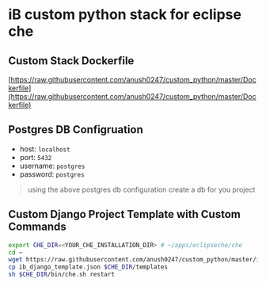 
# iB custom python stack for eclipse che

## Custom Stack Dockerfile

[https://raw.githubusercontent.com/anush0247/custom_python/master/Dockerfile](https://raw.githubusercontent.com/anush0247/custom_python/master/Dockerfile)

## Postgres DB Configruation

* host: ``localhost``
* port: ``5432``
* username: ``postgres``
* password: ``postgres``
 
> using the above postgres db configuration create a db for you project 

## Custom Django Project Template with Custom Commands

```sh
export CHE_DIR=<YOUR_CHE_INSTALLATION_DIR> # ~/apps/eclipseche/che
cd ~
wget https://raw.githubusercontent.com/anush0247/custom_python/master/ib_django_template.json
cp ib_django_template.json $CHE_DIR/templates
sh $CHE_DIR/bin/che.sh restart
```



